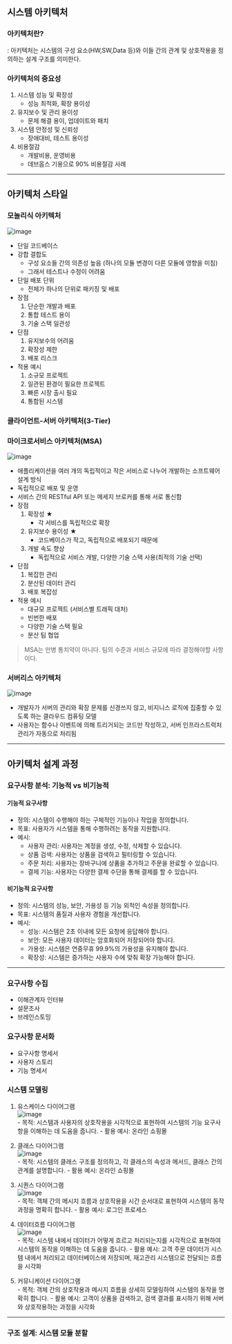 ## 시스템 아키텍처
### 아키텍처란?
  : 아키텍처는 시스템의 구성 요소(HW,SW,Data 등)와 이들 간의 관계 및 상호작용을 정의하는 설계 구조를 의미한다.
### 아키텍처의 중요성
  1. 시스템 성능 및 확장성
     - 성능 최적화, 확장 용이성 
  3. 유지보수 및 관리 용이성
     - 문제 해결 용이, 업데이트와 패치
  4. 시스템 안정성 및 신뢰성
     - 장애대비, 테스트 용이성
  5. 비용절감
     - 개발비용, 운영비용
     - 데브옵스 기용으로 90% 비용절감 사례

---
## 아키텍처 스타일
### 모놀리식 아키텍처
![image](https://github.com/user-attachments/assets/fe9a3a43-3430-47cc-a227-4351c97a5d02)
- 단일 코드베이스
- 강합 결합도
  - 구성 요소들 간의 의존성 높음 (하나의 모듈 변경이 다른 모듈에 영향을 미침)
  - 그래서 테스트나 수정이 어려움
- 단일 배포 단위
  - 전체가 하나의 단위로 패키징 및 배포
- 장점
  1. 단순한 개발과 배포
  2. 통합 테스트 용이
  3. 기술 스택 일관성
- 단점
  1. 유지보수의 어려움
  2. 확장성 제한
  3. 배포 리스크
- 적용 예시
  1. 소규모 프로젝트
  2. 일관된 환경이 필요한 프로젝트
  3. 빠른 시장 출시 필요
  4. 통합된 시스템

### 클라이언트-서버 아키텍처(3-Tier)
  
### 마이크로서비스 아키텍처(MSA)
![image](https://github.com/user-attachments/assets/95c7f43d-cf18-4912-b485-d3124917b3a8)
- 애플리케이션을 여러 개의 독립적이고 작은 서비스로 나누어 개발하는 소프트웨어 설계 방식
- 독립적으로 배포 및 운영
- 서비스 간의 RESTful API 또는 메세지 브로커를 통해 서로 통신함
- 장점
  1. 확장성 ★
     - 각 서비스를 독립적으로 확장
  2. 유지보수 용이성 ★
     - 코드베이스가 작고, 독립적으로 배포되기 때문에
  3. 개발 속도 향상
     - 독립적으로 서비스 개발, 다양한 기술 스택 사용(최적의 기술 선택)
- 단점
  1. 복잡한 관리
  2. 분산된 데이터 관리
  3. 배포 복잡성
- 적용 예시
  - 대규모 프로젝트 (서비스별 트래픽 대처)
  - 빈번한 배포
  - 다양한 기술 스택 필요
  - 분산 팀 협업

> MSA는 만병 통치약이 아니다. 팀의 수준과 서비스 규모에 따라 결정해야할 사항이다.

### 서버리스 아키텍처
![image](https://github.com/user-attachments/assets/5bd31b4f-47e1-46d9-b9fd-7b7f33aa918e)
- 개발자가 서버의 관리와 확장 문제를 신경쓰지 않고, 비지니스 로직에 집중할 수 있도록 하는 클라우드 컴퓨팅 모델
- 사용자는 함수나 이벤트에 의해 트리거되는 코드만 작성하고, 서버 인프라스트럭처 관리가 자동으로 처리됨


---
## 아키텍처 설계 과정
### 요구사항 분석: 기능적 vs 비기능적
#### 기능적 요구사항
- 정의: 시스템이 수행해야 하는 구체적인 기능이나 작업을 정의합니다.
- 목표: 사용자가 시스템을 통해 수행하려는 동작을 지원합니다.
- 예시:
  - 사용자 관리: 사용자는 계정을 생성, 수정, 삭제할 수 있습니다.
  - 상품 검색: 사용자는 상품을 검색하고 필터링할 수 있습니다.
  - 주문 처리: 사용자는 장바구니에 상품을 추가하고 주문을 완료할 수 있습니다.
  - 결제 기능: 사용자는 다양한 결제 수단을 통해 결제를 할 수 있습니다.
#### 비기능적 요구사항
- 정의: 시스템의 성능, 보안, 가용성 등 기능 외적인 속성을 정의합니다.
- 목표: 시스템의 품질과 사용자 경험을 개선합니다.
- 예시:
  - 성능: 시스템은 2초 이내에 모든 요청에 응답해야 합니다.
  - 보안: 모든 사용자 데이터는 암호화되어 저장되어야 합니다.
  - 가용성: 시스템은 연중무휴 99.9%의 가용성을 유지해야 합니다.
  - 확장성: 시스템은 증가하는 사용자 수에 맞춰 확장 가능해야 합니다.
--- 
### 요구사항 수집
  - 이해관계자 인터뷰
  - 설문조사
  - 브레인스토밍
### 요구사항 문서화
  - 요구사항 명세서
  - 사용자 스토리
  - 기능 명세서
### 시스템 모델링
  1. 유스케이스 다이어그램 </br>
    ![image](https://github.com/user-attachments/assets/98ede40b-3b95-43e7-842f-598262963cec)
    </br>
    - 목적: 시스템과 사용자의 상호작용을 시각적으로 표현하여 시스템의 기능 요구사항을 이해하는 데 도움을 줍니다.
    - 활용 예시: 온라인 쇼핑몰

  2. 클래스 다이어그램 </br>
    ![image](https://github.com/user-attachments/assets/460c019e-81c5-478a-a7c1-92430c10e500)
    </br>
    - 목적: 시스템의 클래스 구조를 정의하고, 각 클래스의 속성과 메서드, 클래스 간의 관계를 설명합니다.
    - 활용 예시: 온라인 쇼핑몰

  3. 시퀀스 다이어그램 </br>
    ![image](https://github.com/user-attachments/assets/84ca576b-a33e-4f4e-a527-73dde3673e49)
    </br>
    - 목적: 객체 간의 메시지 흐름과 상호작용을 시간 순서대로 표현하여 시스템의 동작 과정을 명확히 합니다.
    - 활용 예시: 로그인 프로세스

  4. 데이터흐름 다이어그램 </br>
    ![image](https://github.com/user-attachments/assets/bc6cd203-b6e7-4cea-bfb8-e3789d69ce01)
    </br>
    - 목적: 시스템 내에서 데이터가 어떻게 흐르고 처리되는지를 시각적으로 표현하여 시스템의 동작을 이해하는 데 도움을 줍니다.
    - 활용 예시: 고객 주문 데이터가 시스템 내에서 처리되고 데이터베이스에 저장되며, 재고관리 시스템으로 전달되는 흐름을 시각화

  6. 커뮤니케이션 다이어그램 </br>
    - 목적: 객체 간의 상호작용과 메시지 흐름을 상세히 모델링하여 시스템의 동작을 명확히 합니다.
    - 활용 예시: 고객이 상품을 검색하고, 검색 결과를 표시하기 위해 서버와 상호작용하는 과정을 시각화
---
### 구조 설계: 시스템 모듈 분할







